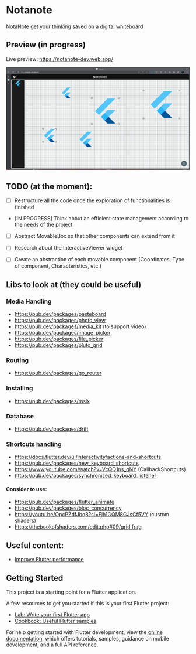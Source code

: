 # Notanote

NotaNote get your thinking saved on a digital whiteboard

## Preview (in progress)
Live preview: https://notanote-dev.web.app/

![Image](https://github.com/pragmatically-dev/notanote/blob/master/resources/notanote1.png)


## TODO (at the moment):
- [ ] Restructure all the code once the exploration of functionalities is finished
- [IN PROGRESS] Think about an efficient state management according to the needs of the project
- [ ] Abstract MovableBox so that other components can extend from it
- [ ] Research about the InteractiveViewer widget
- [ ] Create an abstraction of each movable component (Coordinates, Type of component, Characteristics, etc.)


## Libs to look at (they could be useful)

### Media Handling
- https://pub.dev/packages/pasteboard
- https://pub.dev/packages/photo_view
- https://pub.dev/packages/media_kit (to support video)
- https://pub.dev/packages/image_picker
- https://pub.dev/packages/file_picker
- https://pub.dev/packages/pluto_grid

### Routing
- https://pub.dev/packages/go_router

### Installing
- https://pub.dev/packages/msix

### Database
- https://pub.dev/packages/drift


### Shortcuts handling
- https://docs.flutter.dev/ui/interactivity/actions-and-shortcuts 
- https://pub.dev/packages/new_keyboard_shortcuts
- https://www.youtube.com/watch?v=VcQQ1ns_qNY (CallbackShortcuts)
- https://pub.dev/packages/synchronized_keyboard_listener
#### Consider to use: 
- https://pub.dev/packages/flutter_animate
- https://pub.dev/packages/bloc_concurrency
- https://youtu.be/OpcPZdfJbq8?si=Fjh1GQM8GJsCf5VY (custom shaders)
- https://thebookofshaders.com/edit.php#09/grid.frag

## Useful content:
- [Improve Flutter performance](https://www.youtube.com/watch?v=KH-3tbD7NoU)

## Getting Started

This project is a starting point for a Flutter application.

A few resources to get you started if this is your first Flutter project:

- [Lab: Write your first Flutter app](https://docs.flutter.dev/get-started/codelab)
- [Cookbook: Useful Flutter samples](https://docs.flutter.dev/cookbook)

For help getting started with Flutter development, view the
[online documentation](https://docs.flutter.dev/), which offers tutorials,
samples, guidance on mobile development, and a full API reference.
